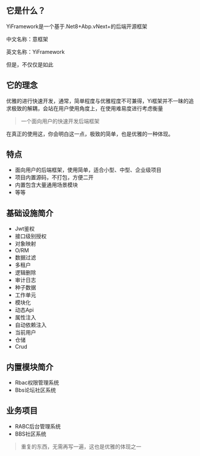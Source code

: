 ## 它是什么？

YiFramework是一个基于.Net8+Abp.vNext+的后端开源框架

中文名称：意框架

英文名称：YiFramework

但是，不仅仅是如此

## 它的理念
优雅的进行快速开发，通常，简单程度与优雅程度不可兼得，Yi框架并不一昧的追求极致的解耦，会站在用户使用角度上，在使用难易度进行考虑衡量

> 一个面向用户的快速开发后端框架

在真正的使用这，你会明白这一点，极致的简单，也是优雅的一种体现。

## 特点
- 面向用户的后端框架，使用简单，适合小型、中型、企业级项目
- 项目内置源码，不打包，方便二开
- 内置包含大量通用场景模块
- 等等

## 基础设施简介
- Jwt鉴权
- 接口级别授权
- 对象映射
- O/RM
- 数据过滤
- 多租户
- 逻辑删除
- 审计日志
- 种子数据
- 工作单元
- 模块化
- 动态Api
- 属性注入
- 自动依赖注入
- 当前用户
- 仓储
- Crud


## 内置模块简介
- Rbac权限管理系统
- Bbs论坛社区系统
  

## 业务项目
- RABC后台管理系统
- BBS社区系统

> 重复的东西，无需再写一遍，这也是优雅的体现之一
